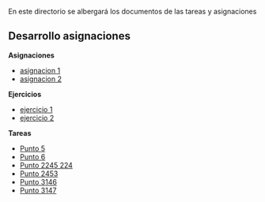 En este directorio se albergará los documentos de las tareas y asignaciones

## Desarrollo asignaciones

**Asignaciones**
* [asignacion 1](asignacion1/informe.pdf)
* [asignacion 2](asignacion2/informe.pdf)

**Ejercicios**
* [ejercicio 1](ejercicios/ejercicio1.pdf)
* [ejercicio 2](ejercicios/ejercicio2.pdf)

**Tareas**
* [Punto 5](tarea1/punto5.pdf)
* [Punto 6](tarea1/punto6.pdf)
* [Punto 2245 224](tarea2/punto_2245_2246.pdf)
* [Punto 2453](tarea2/punto_2453.ipynb)
* [Punto 3146](tarea2/punto_3146.ipynb)
* [Punto 3147](tarea2/punto_3147.ipynb)
